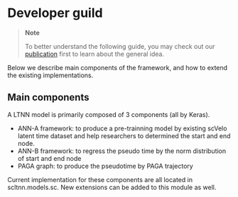 # Developer guild

> **Note**
>
> To better understand the following guide, you may check out our [publication]() first to learn about the general idea.

Below we describe main components of the framework, and how to extend the existing implementations.

## Main components

A LTNN model is primarily composed of 3 components (all by Keras).

- ANN-A framework: to produce a pre-trainning model by existing scVelo latent time dataset and help researchers to determined the start and end node.
- ANN-B framework: to regress the pseudo time by the norm distribution of start and end node
- PAGA graph: to produce the pseudotime by PAGA trajectory

Current implementation for these components are all located in scltnn.models.sc. New extensions can be added to this module as well.